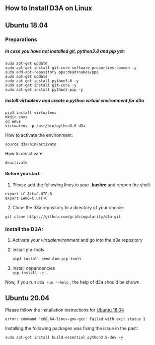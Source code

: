 ## How to Install D3A on Linux

## Ubuntu 18.04

### Preparations

#####  In case you have not installed git, python3.8 and pip yet:

```
sudo apt-get update
sudo apt-get install git-core software-properties-common -y
sudo add-apt-repository ppa:deadsnakes/ppa
sudo apt-get update
sudo apt-get install python3.8 -y
sudo apt-get install git-core -y
sudo apt-get install python3-pip -y
```

##### Install virtualenv and create a python virtual environment for d3a

```
pip3 install virtualenv
mkdir envs
cd envs
virtualenv -p /usr/bin/python3.8 d3a
```

How to activate the environment:

```
source d3a/bin/activate
```

How to deactivate:

```
deactivate
```

####  Before you start:

1. Please add the following lines to your **.bashrc** and reopen the shell:

```
export LC_ALL=C.UTF-8
export LANG=C.UTF-8
```

2. Clone the d3a repository to a directory of your choice:

```
git clone https://github.com/gridsingularity/d3a.git
```

###  Install the D3A:

1. Activate your *virtualenvironment* and go into the d3a repository

2. Install pip-tools

    `pip3 install pendulum pip-tools`


3. Install dependencies  
    `pip install -e . `

Now, if you run `d3a run -–help` , the help of d3a should be shown.

## Ubuntu 20.04

Please follow the installation instructions for [Ubuntu 18.04](#ubuntu-1804)
```
error: command 'x86_64-linux-gnu-gcc' failed with exit status 1
```

Installing the following packages was fixing the issue in the past:
```
sudo apt-get install build-essential python3.8-dev -y
```
